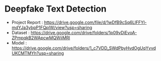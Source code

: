 # Deepfake Text Detection

- Project Report  : https://drive.google.com/file/d/1wDfB9cSq6LlFFYl-mdYJa3ybpP1FQpIW/view?usp=sharing
- Dataset         : https://drive.google.com/drive/folders/1p09vDiEvoA-ZPmpqkB2WApcwMQWiiMRl
- Model           : https://drive.google.com/drive/folders/1_c7VDD_SWdPbyHvdOgUqYvvdUKCMTMYh?usp=sharing 
